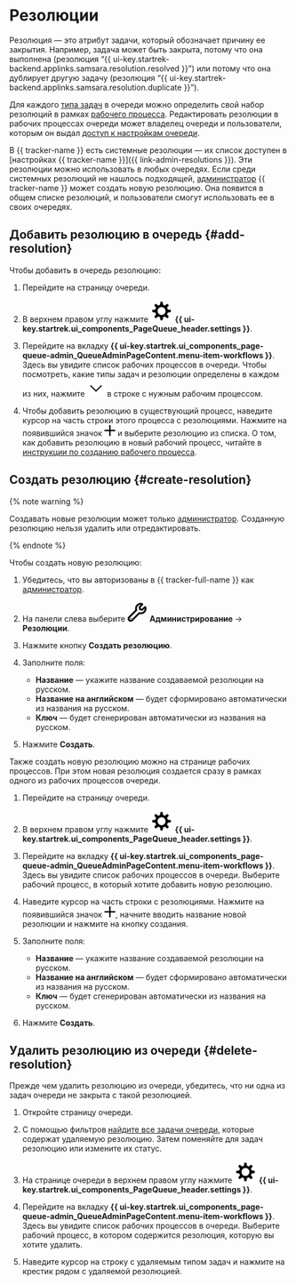 # Резолюции

Резолюция — это атрибут задачи, который обозначает причину ее закрытия. Например, задача может быть закрыта, потому что она выполнена (резолюция <q>{{ ui-key.startrek-backend.applinks.samsara.resolution.resolved }}</q>) или потому что она дублирует другую задачу (резолюция <q>{{ ui-key.startrek-backend.applinks.samsara.resolution.duplicate }}</q>).

Для каждого [типа задач](./add-ticket-type.md) в очереди можно определить свой набор резолюций в рамках [рабочего процесса](./add-workflow.md). Редактировать резолюции в рабочих процессах очереди может владелец очереди и пользователи, которым он выдал [доступ к настройкам очереди](queue-access.md).

В {{ tracker-name }} есть системные резолюции — их список доступен в [настройках {{ tracker-name }}]({{ link-admin-resolutions }}). Эти резолюции можно использовать в любых очередях. Если среди системных резолюций не нашлось подходящей, [администратор](../role-model.md) {{ tracker-name }} может создать новую резолюцию. Она появится в общем списке резолюций, и пользователи смогут использовать ее в своих очередях.

## Добавить резолюцию в очередь {#add-resolution}

Чтобы добавить в очередь резолюцию:

1. Перейдите на страницу очереди.

1. В верхнем правом углу нажмите ![](../../_assets/tracker/svg/settings-old.svg) **{{ ui-key.startrek.ui_components_PageQueue_header.settings }}**.

1. Перейдите на вкладку **{{ ui-key.startrek.ui_components_page-queue-admin_QueueAdminPageContent.menu-item-workflows }}**. Здесь вы увидите список рабочих процессов в очереди. Чтобы посмотреть, какие типы задач и резолюции определены в каждом из них, нажмите ![](../../_assets/tracker/svg/arrow.svg) в строке с нужным рабочим процессом.

1. Чтобы добавить резолюцию в существующий процесс, наведите курсор на часть строки этого процесса с резолюциями. Нажмите на появившийся значок ![](../../_assets/tracker/svg/add-filter.svg) и выберите резолюцию из списка. О том, как добавить резолюцию в новый рабочий процесс, читайте в [инструкции по созданию рабочего процесса](./add-workflow.md#create).

## Создать резолюцию {#create-resolution}

{% note warning %}

Создавать новые резолюции может только [администратор](../role-model.md). Созданную резолюцию нельзя удалить или отредактировать.

{% endnote %}

Чтобы создать новую резолюцию:

1. Убедитесь, что вы авторизованы в {{ tracker-full-name }} как [администратор](../role-model.md).

1. На панели слева выберите ![](../../_assets/tracker/svg/admin.svg) **Администрирование** → **Резолюции**.

1. Нажмите кнопку **Создать резолюцию**.

1. Заполните поля:
   * **Название** — укажите название создаваемой резолюции на русском.
   * **Название на английском** — будет сформировано автоматически из названия на русском.
   * **Ключ** — будет сгенерирован автоматически из названия на русском.

1. Нажмите **Создать**.

Также создать новую резолюцию можно на странице рабочих процессов. При этом новая резолюция создается сразу в рамках одного из рабочих процессов очереди.

1. Перейдите на страницу очереди.

1. В верхнем правом углу нажмите ![](../../_assets/tracker/svg/settings-old.svg) **{{ ui-key.startrek.ui_components_PageQueue_header.settings }}**.

1. Перейдите на вкладку **{{ ui-key.startrek.ui_components_page-queue-admin_QueueAdminPageContent.menu-item-workflows }}**. Здесь вы увидите список рабочих процессов в очереди. Выберите рабочий процесс, в который хотите добавить новую резолюцию.

1. Наведите курсор на часть строки с резолюциями. Нажмите на появившийся значок ![](../../_assets/tracker/svg/add-filter.svg), начните вводить название новой резолюции и нажмите на кнопку создания.

1. Заполните поля:
   * **Название** — укажите название создаваемой резолюции на русском.
   * **Название на английском** — будет сформировано автоматически из названия на русском.
   * **Ключ** — будет сгенерирован автоматически из названия на русском.

1. Нажмите **Создать**.

## Удалить резолюцию из очереди {#delete-resolution}

Прежде чем удалить резолюцию из очереди, убедитесь, что ни одна из задач очереди не закрыта с такой резолюцией.

1. Откройте страницу очереди.

1. С помощью фильтров [найдите все задачи очереди](quick-filters.md), которые содержат удаляемую резолюцию. Затем поменяйте для задач резолюцию или измените их статус.

1. На странице очереди в верхнем правом углу нажмите ![](../../_assets/tracker/svg/settings-old.svg) **{{ ui-key.startrek.ui_components_PageQueue_header.settings }}**.

1. Перейдите на вкладку **{{ ui-key.startrek.ui_components_page-queue-admin_QueueAdminPageContent.menu-item-workflows }}**. Здесь вы увидите список рабочих процессов в очереди. Выберите рабочий процесс, в котором содержится резолюция, которую вы хотите удалить.

1. Наведите курсор на строку с удаляемым типом задач и нажмите на крестик рядом с удаляемой резолюцией.
